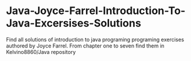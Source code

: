 # Java-Joyce-Farrel-Introduction-To-Java-Excersises-Solutions
Find all solutions of introduction to java programing programing exercises authored by Joyce Farrel.
From chapter one to seven find them in Kelvino8860/Java repository
